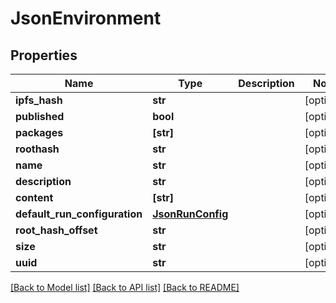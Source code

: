 # JsonEnvironment


## Properties
Name | Type | Description | Notes
------------ | ------------- | ------------- | -------------
**ipfs_hash** | **str** |  | [optional] 
**published** | **bool** |  | [optional] 
**packages** | **[str]** |  | [optional] 
**roothash** | **str** |  | [optional] 
**name** | **str** |  | [optional] 
**description** | **str** |  | [optional] 
**content** | **[str]** |  | [optional] 
**default_run_configuration** | [**JsonRunConfig**](JsonRunConfig.md) |  | [optional] 
**root_hash_offset** | **str** |  | [optional] 
**size** | **str** |  | [optional] 
**uuid** | **str** |  | [optional] 

[[Back to Model list]](../README.md#documentation-for-models) [[Back to API list]](../README.md#documentation-for-api-endpoints) [[Back to README]](../README.md)


